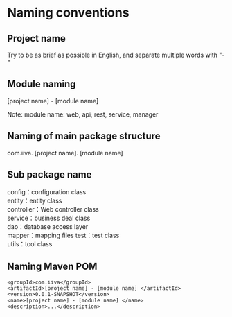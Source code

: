 # Naming conventions  

## Project name  
Try to be as brief as possible in English, and separate multiple words with "-"  

## Module naming  
[project name] - [module name]  

Note: module name: web, api, rest, service, manager  

## Naming of main package structure  
com.iiva. [project name]. [module name]  

## Sub package name  
config：configuration class  
entity：entity class  
controller：Web controller class  
service：business deal class  
dao：database access layer   
mapper：mapping files
test：test class  
utils：tool class  

## Naming Maven POM
```
<groupId>com.iiva</groupId>  
<artifactId>[project name] - [module name] </artifactId>  
<version>0.0.1-SNAPSHOT</version>  
<name>[project name] - [module name] </name>  
<description>...</description>  
```

